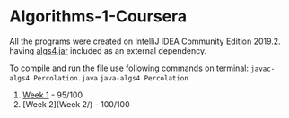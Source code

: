 # Algorithms-1-Coursera

All the programs were created on IntelliJ IDEA Community Edition 2019.2. having [algs4.jar](https://algs4.cs.princeton.edu/code/algs4.jar) included as an external dependency.

To compile and run the file use following commands on terminal:
`javac-algs4 Percolation.java`
`java-algs4 Percolation`

1. [Week 1](Week1) - 95/100
2. [Week 2](Week 2/) - 100/100
